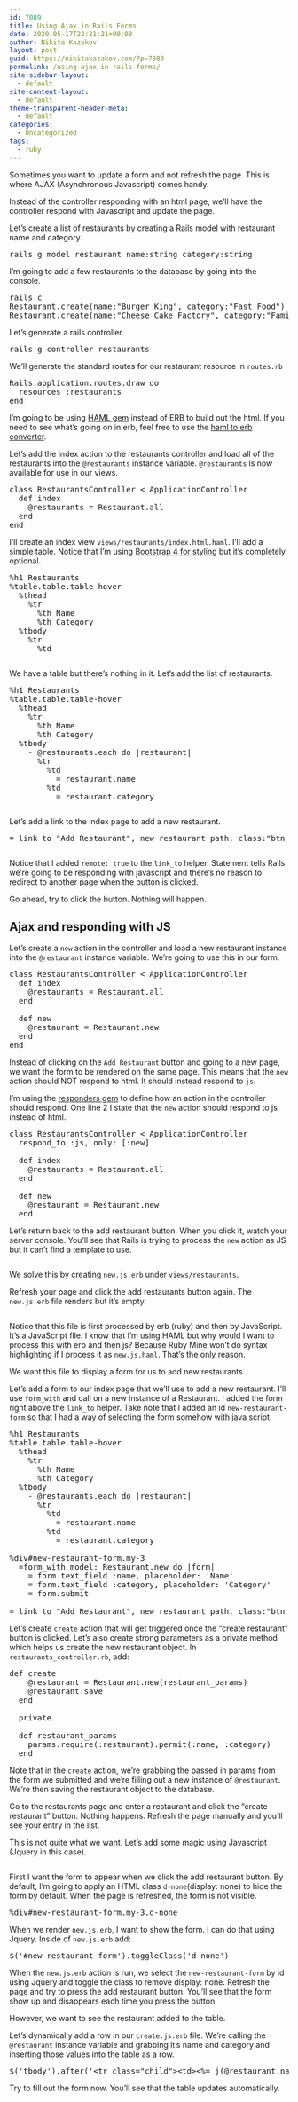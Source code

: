 ```yaml
---
id: 7089
title: Using Ajax in Rails Forms
date: 2020-05-17T22:21:21+00:00
author: Nikita Kazakov
layout: post
guid: https://nikitakazakov.com/?p=7089
permalink: /using-ajax-in-rails-forms/
site-sidebar-layout:
  - default
site-content-layout:
  - default
theme-transparent-header-meta:
  - default
categories:
  - Uncategorized
tags:
  - ruby
---
```

Sometimes you want to update a form and not refresh the page. This is where AJAX (Asynchronous Javascript) comes handy.

Instead of the controller responding with an html page, we&#8217;ll have the controller respond with Javascript and update the page.

Let&#8217;s create a list of restaurants by creating a Rails model with restaurant name and category.

<pre class="EnlighterJSRAW" data-enlighter-language="generic" data-enlighter-theme="" data-enlighter-highlight="" data-enlighter-linenumbers="" data-enlighter-lineoffset="" data-enlighter-title="" data-enlighter-group="">rails g model restaurant name:string category:string</pre>

I&#8217;m going to add a few restaurants to the database by going into the console.

<pre class="EnlighterJSRAW" data-enlighter-language="generic" data-enlighter-theme="" data-enlighter-highlight="" data-enlighter-linenumbers="" data-enlighter-lineoffset="" data-enlighter-title="" data-enlighter-group="">rails c
Restaurant.create(name:"Burger King", category:"Fast Food")
Restaurant.create(name:"Cheese Cake Factory", category:"Family")</pre>

Let&#8217;s generate a rails controller.

<pre class="EnlighterJSRAW" data-enlighter-language="generic" data-enlighter-theme="" data-enlighter-highlight="" data-enlighter-linenumbers="" data-enlighter-lineoffset="" data-enlighter-title="" data-enlighter-group="">rails g controller restaurants</pre>

We&#8217;ll generate the standard routes for our restaurant resource in `routes.rb`

<pre class="EnlighterJSRAW" data-enlighter-language="generic" data-enlighter-theme="" data-enlighter-highlight="" data-enlighter-linenumbers="" data-enlighter-lineoffset="" data-enlighter-title="" data-enlighter-group="">Rails.application.routes.draw do
  resources :restaurants
end
</pre>

I&#8217;m going to be using [HAML gem](https://github.com/haml/haml-rails) instead of ERB to build out the html. If you need to see what&#8217;s going on in erb, feel free to use the [haml to erb converter](https://haml2erb.org/).

Let&#8217;s add the index action to the restaurants controller and load all of the restaurants into the `@restaurants` instance variable. `@restaurants` is now available for use in our views.

<pre class="EnlighterJSRAW" data-enlighter-language="generic" data-enlighter-theme="" data-enlighter-highlight="" data-enlighter-linenumbers="" data-enlighter-lineoffset="" data-enlighter-title="" data-enlighter-group="">class RestaurantsController &lt; ApplicationController
  def index
    @restaurants = Restaurant.all
  end
end</pre>

I&#8217;ll create an index view `views/restaurants/index.html.haml`. I&#8217;ll add a simple table. Notice that I&#8217;m using [Bootstrap 4 for styling](https://github.com/twbs/bootstrap-rubygem) but it&#8217;s completely optional.

<pre class="EnlighterJSRAW" data-enlighter-language="generic" data-enlighter-theme="" data-enlighter-highlight="" data-enlighter-linenumbers="" data-enlighter-lineoffset="" data-enlighter-title="" data-enlighter-group="">%h1 Restaurants
%table.table.table-hover
  %thead
    %tr
      %th Name
      %th Category
  %tbody
    %tr
      %td</pre><figure class="wp-block-image size-large">

<img src="https://nikitakazakov.com/wp-content/uploads/2020/05/image-1-1024x213.png" alt="" class="wp-image-7098" srcset="https://nikitakazakov.com/wp-content/uploads/2020/05/image-1-1024x213.png 1024w, https://nikitakazakov.com/wp-content/uploads/2020/05/image-1-300x62.png 300w, https://nikitakazakov.com/wp-content/uploads/2020/05/image-1-768x160.png 768w, https://nikitakazakov.com/wp-content/uploads/2020/05/image-1.png 1398w" sizes="(max-width: 1024px) 100vw, 1024px" /> </figure> 

We have a table but there&#8217;s nothing in it. Let&#8217;s add the list of restaurants.

<pre class="EnlighterJSRAW" data-enlighter-language="generic" data-enlighter-theme="" data-enlighter-highlight="" data-enlighter-linenumbers="" data-enlighter-lineoffset="" data-enlighter-title="" data-enlighter-group="">%h1 Restaurants
%table.table.table-hover
  %thead
    %tr
      %th Name
      %th Category
  %tbody
    - @restaurants.each do |restaurant|
      %tr
        %td
          = restaurant.name
        %td
          = restaurant.category</pre><figure class="wp-block-image size-large">

<img src="https://nikitakazakov.com/wp-content/uploads/2020/05/image-2-1024x278.png" alt="" class="wp-image-7101" srcset="https://nikitakazakov.com/wp-content/uploads/2020/05/image-2-1024x278.png 1024w, https://nikitakazakov.com/wp-content/uploads/2020/05/image-2-300x82.png 300w, https://nikitakazakov.com/wp-content/uploads/2020/05/image-2-768x209.png 768w, https://nikitakazakov.com/wp-content/uploads/2020/05/image-2.png 1174w" sizes="(max-width: 1024px) 100vw, 1024px" /> </figure> 

Let&#8217;s add a link to the index page to add a new restaurant.

<pre class="EnlighterJSRAW" data-enlighter-language="generic" data-enlighter-theme="" data-enlighter-highlight="" data-enlighter-linenumbers="" data-enlighter-lineoffset="" data-enlighter-title="" data-enlighter-group="">= link_to "Add Restaurant", new_restaurant_path, class:"btn btn-primary", remote: true</pre><figure class="wp-block-image size-large">

<img src="https://nikitakazakov.com/wp-content/uploads/2020/05/image-3-1024x317.png" alt="" class="wp-image-7103" srcset="https://nikitakazakov.com/wp-content/uploads/2020/05/image-3-1024x317.png 1024w, https://nikitakazakov.com/wp-content/uploads/2020/05/image-3-300x93.png 300w, https://nikitakazakov.com/wp-content/uploads/2020/05/image-3-768x238.png 768w, https://nikitakazakov.com/wp-content/uploads/2020/05/image-3.png 1290w" sizes="(max-width: 1024px) 100vw, 1024px" /> </figure> 

Notice that I added `remote: true` to the `link_to` helper. Statement tells Rails we&#8217;re going to be responding with javascript and there&#8217;s no reason to redirect to another page when the button is clicked.

Go ahead, try to click the button. Nothing will happen.

## Ajax and responding with JS

Let&#8217;s create a `new` action in the controller and load a new restaurant instance into the `@restaurant` instance variable. We&#8217;re going to use this in our form.

<pre class="EnlighterJSRAW" data-enlighter-language="generic" data-enlighter-theme="" data-enlighter-highlight="" data-enlighter-linenumbers="" data-enlighter-lineoffset="" data-enlighter-title="" data-enlighter-group="">class RestaurantsController &lt; ApplicationController
  def index
    @restaurants = Restaurant.all
  end

  def new
    @restaurant = Restaurant.new
  end
end</pre>

Instead of clicking on the `Add Restaurant` button and going to a new page, we want the form to be rendered on the same page. This means that the `new` action should NOT respond to html. It should instead respond to `js`.

I&#8217;m using the [responders gem](https://github.com/heartcombo/responders) to define how an action in the controller should respond. One line 2 I state that the `new` action should respond to js instead of html.

<pre class="EnlighterJSRAW" data-enlighter-language="generic" data-enlighter-theme="" data-enlighter-highlight="" data-enlighter-linenumbers="" data-enlighter-lineoffset="" data-enlighter-title="" data-enlighter-group="">class RestaurantsController &lt; ApplicationController
  respond_to :js, only: [:new]

  def index
    @restaurants = Restaurant.all
  end

  def new
    @restaurant = Restaurant.new
  end</pre>

Let&#8217;s return back to the add restaurant button. When you click it, watch your server console. You&#8217;ll see that Rails is trying to process the `new` action as JS but it can&#8217;t find a template to use.<figure class="wp-block-image size-large">

<img src="https://nikitakazakov.com/wp-content/uploads/2020/05/image-4-1024x161.png" alt="" class="wp-image-7106" srcset="https://nikitakazakov.com/wp-content/uploads/2020/05/image-4-1024x161.png 1024w, https://nikitakazakov.com/wp-content/uploads/2020/05/image-4-300x47.png 300w, https://nikitakazakov.com/wp-content/uploads/2020/05/image-4-768x120.png 768w, https://nikitakazakov.com/wp-content/uploads/2020/05/image-4-1536x241.png 1536w, https://nikitakazakov.com/wp-content/uploads/2020/05/image-4.png 1684w" sizes="(max-width: 1024px) 100vw, 1024px" /> </figure> 

We solve this by creating `new.js.erb` under `views/restaurants`.

Refresh your page and click the add restaurants button again. The `new.js.erb` file renders but it&#8217;s empty.<figure class="wp-block-image size-large">

<img src="https://nikitakazakov.com/wp-content/uploads/2020/05/image-5-1024x175.png" alt="" class="wp-image-7107" srcset="https://nikitakazakov.com/wp-content/uploads/2020/05/image-5-1024x175.png 1024w, https://nikitakazakov.com/wp-content/uploads/2020/05/image-5-300x51.png 300w, https://nikitakazakov.com/wp-content/uploads/2020/05/image-5-768x131.png 768w, https://nikitakazakov.com/wp-content/uploads/2020/05/image-5.png 1508w" sizes="(max-width: 1024px) 100vw, 1024px" /> </figure> 

Notice that this file is first processed by erb (ruby) and then by JavaScript. It&#8217;s a JavaScript file. I know that I&#8217;m using HAML but why would I want to process this with erb and then js? Because Ruby Mine won&#8217;t do syntax highlighting if I process it as `new.js.haml`. That&#8217;s the only reason.

We want this file to display a form for us to add new restaurants.

Let&#8217;s add a form to our index page that we&#8217;ll use to add a new restaurant. I&#8217;ll use `form_with` and call on a new instance of a Restaurant. I added the form right above the `link_to` helper. Take note that I added an id `new-restaurant-form` so that I had a way of selecting the form somehow with java script.

<pre class="EnlighterJSRAW" data-enlighter-language="generic" data-enlighter-theme="" data-enlighter-highlight="" data-enlighter-linenumbers="" data-enlighter-lineoffset="" data-enlighter-title="" data-enlighter-group="">%h1 Restaurants
%table.table.table-hover
  %thead
    %tr
      %th Name
      %th Category
  %tbody
    - @restaurants.each do |restaurant|
      %tr
        %td
          = restaurant.name
        %td
          = restaurant.category

%div#new-restaurant-form.my-3
  =form_with model: Restaurant.new do |form|
    = form.text_field :name, placeholder: 'Name'
    = form.text_field :category, placeholder: 'Category'
    = form.submit

= link_to "Add Restaurant", new_restaurant_path, class:"btn btn-primary", remote: true</pre>

Let&#8217;s create `create` action that will get triggered once the &#8220;create restaurant&#8221; button is clicked. Let&#8217;s also create strong parameters as a private method which helps us create the new restaurant object. In `restaurants_controller.rb`, add:

<pre class="EnlighterJSRAW" data-enlighter-language="generic" data-enlighter-theme="" data-enlighter-highlight="" data-enlighter-linenumbers="" data-enlighter-lineoffset="" data-enlighter-title="" data-enlighter-group="">def create
    @restaurant = Restaurant.new(restaurant_params)
    @restaurant.save
  end

  private

  def restaurant_params
    params.require(:restaurant).permit(:name, :category)
  end</pre>

Note that in the `create` action, we&#8217;re grabbing the passed in params from the form we submitted and we&#8217;re filling out a new instance of `@restaurant`. We&#8217;re then saving the restaurant object to the database.

Go to the restaurants page and enter a restaurant and click the &#8220;create restaurant&#8221; button. Nothing happens. Refresh the page manually and you&#8217;ll see your entry in the list.

This is not quite what we want. Let&#8217;s add some magic using Javascript (Jquery in this case).<figure class="wp-block-image size-large">

<img src="https://nikitakazakov.com/wp-content/uploads/2020/05/image-6-1024x452.png" alt="" class="wp-image-7112" srcset="https://nikitakazakov.com/wp-content/uploads/2020/05/image-6-1024x452.png 1024w, https://nikitakazakov.com/wp-content/uploads/2020/05/image-6-300x133.png 300w, https://nikitakazakov.com/wp-content/uploads/2020/05/image-6-768x339.png 768w, https://nikitakazakov.com/wp-content/uploads/2020/05/image-6.png 1143w" sizes="(max-width: 1024px) 100vw, 1024px" /> </figure> 

First I want the form to appear when we click the add restaurant button. By default, I&#8217;m going to apply an HTML class `d-none`(display: none) to hide the form by default. When the page is refreshed, the form is not visible.

<pre class="EnlighterJSRAW" data-enlighter-language="generic" data-enlighter-theme="" data-enlighter-highlight="" data-enlighter-linenumbers="" data-enlighter-lineoffset="" data-enlighter-title="" data-enlighter-group="">%div#new-restaurant-form.my-3.d-none</pre>

When we render `new.js.erb`, I want to show the form. I can do that using Jquery. Inside of `new.js.erb` add:

<pre class="EnlighterJSRAW" data-enlighter-language="js" data-enlighter-theme="" data-enlighter-highlight="" data-enlighter-linenumbers="" data-enlighter-lineoffset="" data-enlighter-title="" data-enlighter-group="">$('#new-restaurant-form').toggleClass('d-none')</pre>

When the `new.js.erb` action is run, we select the `new-restaurant-form` by id using Jquery and toggle the class to remove display: none. Refresh the page and try to press the add restaurant button. You&#8217;ll see that the form show up and disappears each time you press the button.

However, we want to see the restaurant added to the table.

Let&#8217;s dynamically add a row in our `create.js.erb` file. We&#8217;re calling the `@restaurant` instance variable and grabbing it&#8217;s name and category and inserting those values into the table as a row.

<pre class="EnlighterJSRAW" data-enlighter-language="js" data-enlighter-theme="" data-enlighter-highlight="" data-enlighter-linenumbers="" data-enlighter-lineoffset="" data-enlighter-title="" data-enlighter-group="">$('tbody').after('&lt;tr class="child">&lt;td>&lt;%= j(@restaurant.name) %>&lt;/td>&lt;td>&lt;%= j(@restaurant.category) %>&lt;/td>&lt;/tr>')</pre>

Try to fill out the form now. You&#8217;ll see that the table updates automatically.